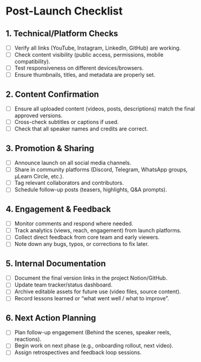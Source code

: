 # Post-Launch Checklist

## 1. Technical/Platform Checks
- [ ] Verify all links (YouTube, Instagram, LinkedIn, GitHub) are working.
- [ ] Check content visibility (public access, permissions, mobile compatibility).
- [ ] Test responsiveness on different devices/browsers.
- [ ] Ensure thumbnails, titles, and metadata are properly set.

## 2. Content Confirmation
- [ ] Ensure all uploaded content (videos, posts, descriptions) match the final approved versions.
- [ ] Cross-check subtitles or captions if used.
- [ ] Check that all speaker names and credits are correct.

## 3. Promotion & Sharing
- [ ] Announce launch on all social media channels.
- [ ] Share in community platforms (Discord, Telegram, WhatsApp groups, μLearn Circle, etc.).
- [ ] Tag relevant collaborators and contributors.
- [ ] Schedule follow-up posts (teasers, highlights, Q&A prompts).

## 4. Engagement & Feedback
- [ ] Monitor comments and respond where needed.
- [ ] Track analytics (views, reach, engagement) from launch platforms.
- [ ] Collect direct feedback from core team and early viewers.
- [ ] Note down any bugs, typos, or corrections to fix later.

## 5. Internal Documentation
- [ ] Document the final version links in the project Notion/GitHub.
- [ ] Update team tracker/status dashboard.
- [ ] Archive editable assets for future use (video files, source content).
- [ ] Record lessons learned or “what went well / what to improve”.

## 6. Next Action Planning
- [ ] Plan follow-up engagement (Behind the scenes, speaker reels, reactions).
- [ ] Begin work on next phase (e.g., onboarding rollout, next video).
- [ ] Assign retrospectives and feedback loop sessions.
